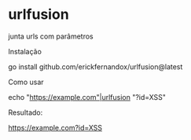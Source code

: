 # urlfusion
junta urls com parâmetros 


Instalação

go install github.com/erickfernandox/urlfusion@latest

Como usar

echo "https://example.com"|urlfusion "?id=XSS"

Resultado:

https://example.com?id=XSS
